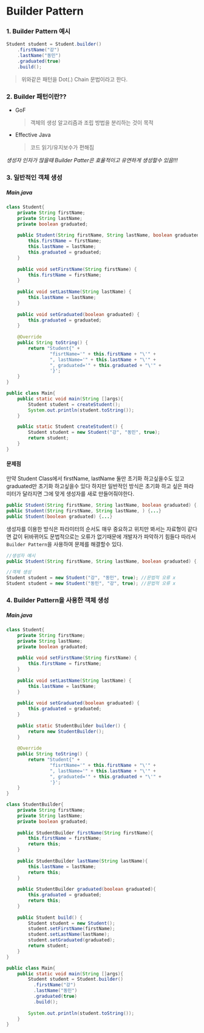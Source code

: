 # Builder Pattern

### 1. Builder Pattern 예시
```java
Student student = Student.builder()
    .firstName("강")
    .lastName("동민")
    .graduated(true)
    .build();
```
> 위와같은 패턴을 Dot(.) Chain 문법이라고 한다.

### 2. Builder 패턴이란??
* GoF
    > 객체의 생성 알고리즘과 조립 방법을 분리하는 것이 목적

* Effective Java  
    > 코드 읽기/유지보수가 편해짐

*생성자 인자가 많을때 Builder Patter은 효율적이고 유연하게 생성할수 있음!!!*

### 3. 일반적인 객체 생성
##### Main.java

```java
class Student{
    private String firstName;
    private String lastName;
    private boolean graduated;
    
    public Student(String firstName, String lastName, boolean graduated){
        this.firstName = firstName;
        this.lastName = lastName;
        this.graduated = graduated;
    }
    
    public void setFirstName(String firstName) {
        this.firstName = firstName;
    }
    
    public void setLastName(String lastName) {
        this.lastName = lastName;
    }
    
    public void setGraduated(boolean graduated) {
        this.graduated = graduated;
    }
    
    @Override
    public String toString() {
        return "Student{" +
                "fisrtName='" + this.firstName + "\'" +
                ", lastName='" + this.lastName + "\'" +
                ", graduated='" + this.graduated + "\'" +
                '}';
    }
}

public class Main{
    public static void main(String []args){
        Student student = createStudent();
        System.out.println(student.toString());
    }

    public static Student createStudent() {
        Student student = new Student("강", "동민", true);
        return student;
    }
}
```

#### 문제점
만약 Student Class에서 firstName, lastName 둘만 초기화 하고싶을수도 있고 graduated만 초기화 하고싶을수 있다 하지만 일반적인 방식은 초기화 하고 싶은 파라미터가 달라지면 그에 맞게 생성자를 새로 만들어줘야한다.

```java
public Student(String firstName, String lastName, boolean graduated) {...}  // 전부다 초기화 하고 싶을때
public Student(String firstName, String lastName, ) {...}                   // fisrt,lastName만 초기화 하고 싶을때
public Student(boolean graduated) {...}                                     // graduated만 초기화 하고 싶을때
```
생성자를 이용한 방식은 파라미터의 순서도 매우 중요하고 위치만 봐서는 자료형이 같다면 값이 뒤바뀌어도 문법적으로는 오류가 없기때문에 개발자가 파악하기 힘들다 따라서 ```Builder Pattern```을 사용하여 문제를 해결할수 있다.

```java
//생성자 예시
public Student(String firstName, String lastName, boolean graduated) {...}

//객체 생성
Student student = new Student("강", "동민", true); //문법적 오류 x
Student student = new Student("동민", "강", true); //문법적 오류 x
```

### 4. Builder Pattern을 사용한 객체 생성
##### Main.java
```java
class Student{
    private String firstName;
    private String lastName;
    private boolean graduated;
    
    public void setFirstName(String firstName) {
        this.firstName = firstName;
    }
    
    public void setLastName(String lastName) {
        this.lastName = lastName;
    }
    
    public void setGraduated(boolean graduated) {
        this.graduated = graduated;
    }
    
    public static StudentBuilder builder() {
        return new StudentBuilder();
    }
  
    @Override
    public String toString() {
        return "Student{" +
                "fisrtName='" + this.firstName + "\'" +
                ", lastName='" + this.lastName + "\'" +
                ", graduated='" + this.graduated + "\'" +
                '}';
    }
}

class StudentBuilder{
    private String firstName;
    private String lastName;
    private boolean graduated;
    
    public StudentBuilder firstName(String firstName){
        this.firstName = firstName;
        return this;
    }
    
    public StudentBuilder lastName(String lastName){
        this.lastName = lastName;
        return this;
    }
    
    public StudentBuilder graduated(boolean graduated){
        this.graduated = graduated;
        return this;
    }
    
    public Student build() {
        Student student = new Student();
        student.setFirstName(firstName);
        student.setLastName(lastName);
        student.setGraduated(graduated);
        return student;
    }
}

public class Main{
    public static void main(String []args){
        Student student = Student.builder()
          .firstName("강")
          .lastName("동민")
          .graduated(true)
          .build();
       
        System.out.println(student.toString());
    }
}
```
